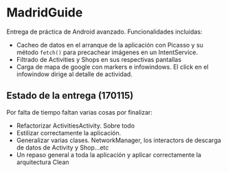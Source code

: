 # MadridGuide

Entrega de práctica de Android avanzado.
Funcionalidades incluidas:
- Cacheo de datos en el arranque de la aplicación con Picasso y su método `fetch()` para precachear imágenes en un IntentService.
- Filtrado de Activities y Shops en sus respectivas pantallas
- Carga de mapa de google con markers e infowindows. El click en el infowindow dirige al detalle de actividad.


## Estado de la entrega (170115)

Por falta de tiempo faltan varias cosas por finalizar:
- Refactorizar ActivitiesActivity. Sobre todo
- Estilizar correctamente la aplicación. 
- Generalizar varias clases. NetworkManager, los interactors de descarga de datos de Activity y Shop...etc
- Un repaso general a toda la aplicación y aplicar correctamente la arquitectura Clean
